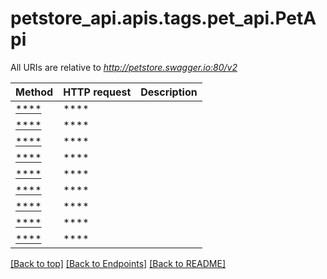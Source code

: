 <a name="top"></a>
# petstore_api.apis.tags.pet_api.PetApi

All URIs are relative to *http://petstore.swagger.io:80/v2*

Method | HTTP request | Description
------------- | ------------- | -------------
[****](pet_api/.md) | ****  | 
[****](pet_api/.md) | ****  | 
[****](pet_api/.md) | ****  | 
[****](pet_api/.md) | ****  | 
[****](pet_api/.md) | ****  | 
[****](pet_api/.md) | ****  | 
[****](pet_api/.md) | ****  | 
[****](pet_api/.md) | ****  | 
[****](pet_api/.md) | ****  | 

[[Back to top]](#top) [[Back to Endpoints]](../../../README.md#Endpoints) [[Back to README]](../../../README.md)

